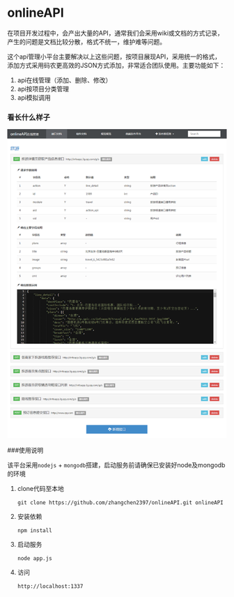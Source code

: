 onlineAPI
======

在项目开发过程中，会产出大量的API，通常我们会采用wiki或文档的方式记录，产生的问题是文档比较分散，格式不统一，维护难等问题。

这个api管理小平台主要解决以上这些问题，按项目展现API，采用统一的格式，添加方式采用码农更高效的JSON方式添加，非常适合团队使用。主要功能如下：

1. api在线管理（添加、删除、修改）
2. api按项目分类管理
3. api模拟调用

### 看长什么样子

![api demo](https://github.com/zhangchen2397/doc/blob/master/onlineAPI/demo.fw.png?raw=true)

###使用说明

该平台采用`nodejs` + `mongodb`搭建，启动服务前请确保已安装好node及mongodb的环境

1. clone代码至本地

    ```
    git clone https://github.com/zhangchen2397/onlineAPI.git onlineAPI
    ```

2. 安装依赖

    ```
    npm install
    ```

3. 启动服务

    ```
    node app.js
    ```

4. 访问

    ```
    http://localhost:1337
    ```

